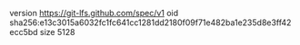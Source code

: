 version https://git-lfs.github.com/spec/v1
oid sha256:e13c3015a6032fc1fc641cc1281dd2180f09f71e482ba1e235d8e3ff42ecc5bd
size 5128

